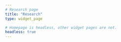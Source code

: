 ```yaml
---
# Research page
title: "Research"
type: widget_page

# Homepage is headless, other widget pages are not.
headless: true
---
```

